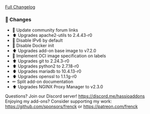 [Full Changelog][changelog]

### 🔨  Changes

- 🔨 Update community forum links
- ⬆ Upgrades apache2-utils to 2.4.43-r0
- 🔨 Disable IPv6 by default
- 🔨 Disable Docker init
- ⬆ Upgrades add-on base image to v7.2.0
- 🔨 Implement OCI image specification on labels
- ⬆ Upgrades git to 2.24.3-r0
- ⬆ Upgrades python2 to 2.7.18-r0
- ⬆ Upgrades mariadb to 10.4.13-r0
- ⬆ Upgrades openssl to 1.1.1g-r0
- ✏ Split add-on documentation
- ⬆ Upgrades NGINX Proxy Manager to v2.3.0

[changelog]: https://github.com/hassio-addons/addon-nginx-proxy-manager/compare/v0.5.0...v0.6.0-beta.2

Questions? Join our Discord server! https://discord.me/hassioaddons
Enjoying my add-ons? Consider supporting my work:
https://github.com/sponsors/frenck or https://patreon.com/frenck